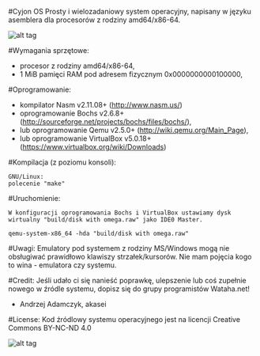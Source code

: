 #Cyjon OS
Prosty i wielozadaniowy system operacyjny, napisany w języku asemblera dla procesorów z rodziny amd64/x86-64.

![alt tag](http://wataha.net/shot/6.png)

#Wymagania sprzętowe:
- procesor z rodziny amd64/x86-64,
- 1 MiB pamięci RAM pod adresem fizycznym 0x0000000000100000,

#Oprogramowanie:
- kompilator Nasm v2.11.08+ (http://www.nasm.us/)
- oprogramowanie Bochs v2.6.8+ (http://sourceforge.net/projects/bochs/files/bochs/),
- lub oprogramowanie Qemu v2.5.0+ (http://wiki.qemu.org/Main_Page),
- lub oprogramowanie VirtualBox v5.0.18+ (https://www.virtualbox.org/wiki/Downloads)

#Kompilacja (z poziomu konsoli):

    GNU/Linux:
    polecenie "make"

#Uruchomienie:

    W konfiguracji oprogramowania Bochs i VirtualBox ustawiamy dysk wirtualny "build/disk with omega.raw" jako IDE0 Master.

    qemu-system-x86_64 -hda "build/disk with omega.raw"

#Uwagi:
Emulatory pod systemem z rodziny MS/Windows mogą nie obsługiwać prawidłowo klawiszy strzałek/kursorów. Nie mam pojęcia kogo to wina - emulatora czy systemu.

#Credit:
Jeśli udało ci się nanieść poprawkę, ulepszenie lub coś zupełnie nowego w źródle systemu,
dopisz się do grupy programistów Wataha.net!

- Andrzej Adamczyk, akasei

#License:
Kod źródlowy systemu operacyjnego jest na licencji Creative Commons BY-NC-ND 4.0

![alt tag](http://mirrors.creativecommons.org/presskit/buttons/80x15/png/by-nc-nd.png)
